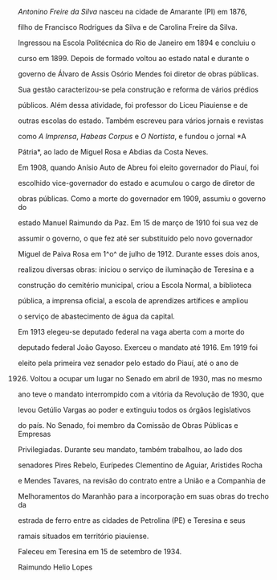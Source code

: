 

*Antonino Freire da Silva* nasceu na cidade de Amarante (PI) em 1876,

filho de Francisco Rodrigues da Silva e de Carolina Freire da Silva.



Ingressou na Escola Politécnica do Rio de Janeiro em 1894 e concluiu o

curso em 1899. Depois de formado voltou ao estado natal e durante o

governo de Álvaro de Assis Osório Mendes foi diretor de obras públicas.

Sua gestão caracterizou-se pela construção e reforma de vários prédios

públicos. Além dessa atividade, foi professor do Liceu Piauiense e de

outras escolas do estado. Também escreveu para vários jornais e revistas

como *A Imprensa*, *Habeas Corpus* e *O Nortista*, e fundou o jornal *A

Pátria*, ao lado de Miguel Rosa e Abdias da Costa Neves.



Em 1908, quando Anísio Auto de Abreu foi eleito governador do Piauí, foi

escolhido vice-governador do estado e acumulou o cargo de diretor de

obras públicas. Como a morte do governador em 1909, assumiu o governo do

estado Manuel Raimundo da Paz. Em 15 de março de 1910 foi sua vez de

assumir o governo, o que fez até ser substituído pelo novo governador

Miguel de Paiva Rosa em 1^o^ de julho de 1912. Durante esses dois anos,

realizou diversas obras: iniciou o serviço de iluminação de Teresina e a

construção do cemitério municipal, criou a Escola Normal, a biblioteca

pública, a imprensa oficial, a escola de aprendizes artífices e ampliou

o serviço de abastecimento de água da capital.



Em 1913 elegeu-se deputado federal na vaga aberta com a morte do

deputado federal João Gayoso. Exerceu o mandato até 1916. Em 1919 foi

eleito pela primeira vez senador pelo estado do Piauí, até o ano de

1926. Voltou a ocupar um lugar no Senado em abril de 1930, mas no mesmo

ano teve o mandato interrompido com a vitória da Revolução de 1930, que

levou Getúlio Vargas ao poder e extinguiu todos os órgãos legislativos

do país. No Senado, foi membro da Comissão de Obras Públicas e Empresas

Privilegiadas. Durante seu mandato, também trabalhou, ao lado dos

senadores Pires Rebelo, Eurípedes Clementino de Aguiar, Aristides Rocha

e Mendes Tavares, na revisão do contrato entre a União e a Companhia de

Melhoramentos do Maranhão para a incorporação em suas obras do trecho da

estrada de ferro entre as cidades de Petrolina (PE) e Teresina e seus

ramais situados em território piauiense.



Faleceu em Teresina em 15 de setembro de 1934.



Raimundo Helio Lopes



